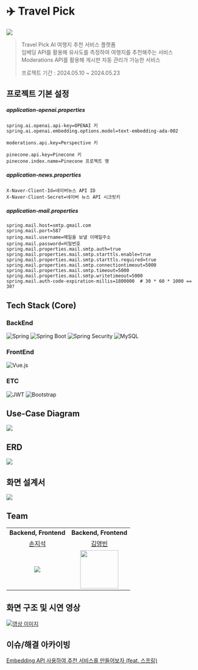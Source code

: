 # ✈️ Travel Pick

![](https://i.imgur.com/avPOQGh.png)

> Travel Pick AI 여행지 추천 서비스 플랫폼<br>
> 임베딩 API를 활용해 유사도를 측정하여 여행지를 추천해주는 서비스
> Moderations API를 활용해 게시판 자동 관리가 가능한 서비스
> 
> 프로젝트 기간 : 2024.05.10 ~ 2024.05.23

## 프로젝트 기본 설정

##### application-openai.properties
``` properties
spring.ai.openai.api-key=OPENAI 키
spring.ai.openai.embedding.options.model=text-embedding-ada-002  
  
moderations.api.key=Perspective 키  
  
pinecone.api.key=Pinecone 키  
pinecone.index.name=Pinecone 프로젝트 명
```

##### application-news.properties
```properties
X-Naver-Client-Id=네이버뉴스 API ID  
X-Naver-Client-Secret=네이버 뉴스 API 시크릿키
```

##### application-mail.properties
``` properties
spring.mail.host=smtp.gmail.com  
spring.mail.port=587  
spring.mail.username=메일을 보낼 이메일주소  
spring.mail.password=비밀번호 
spring.mail.properties.mail.smtp.auth=true  
spring.mail.properties.mail.smtp.starttls.enable=true  
spring.mail.properties.mail.smtp.starttls.required=true  
spring.mail.properties.mail.smtp.connectiontimeout=5000  
spring.mail.properties.mail.smtp.timeout=5000  
spring.mail.properties.mail.smtp.writetimeout=5000  
spring.mail.auth-code-expiration-millis=1800000  # 30 * 60 * 1000 == 30?
```

## Tech Stack (Core)
### BackEnd
  ![Spring](https://img.shields.io/badge/spring-%236DB33F.svg?style=for-the-badge&logo=spring&logoColor=white)
  ![Spring Boot](https://img.shields.io/badge/springboot-6DB33F?style=for-the-badge&logo=springboot&logoColor=white)
  ![Spring Security](https://img.shields.io/badge/Spring%20Security-6DB33F?style=for-the-badge&logo=Spring%20Security&logoColor=white)
  ![MySQL](https://img.shields.io/badge/mysql-4479A1.svg?style=for-the-badge&logo=mysql&logoColor=white)

### FrontEnd
![Vue.js](https://img.shields.io/badge/vuejs-%2335495e.svg?style=for-the-badge&logo=vuedotjs&logoColor=%234FC08D)

### ETC
![JWT](https://img.shields.io/badge/JWT-black?style=for-the-badge&logo=JSON%20web%20tokens)
![Bootstrap](https://img.shields.io/badge/bootstrap-%238511FA.svg?style=for-the-badge&logo=bootstrap&logoColor=white)


## Use-Case Diagram
![](https://i.imgur.com/Cd7cLUb.png)



## ERD
![](https://i.imgur.com/1snNTDb.png)


## 화면 설계서
![](https://i.imgur.com/ouOXTWh.png)


## Team

<table>
    <tr align="center">
        <td><B>Backend, Frontend</B></td>
        <td><B>Backend, Frontend</B></td>
    </tr>
    <tr align="center">
        <td><a href="https://github.com/sonjiseokk">손지석</a></td>
        <td><a href="https://github.com/YBK1">김영빈</a></td>
    </tr>
    <tr align="center">
        <td>
            <img src="https://github.com/hseong3243.png?size=100">
        </td>
        <td>
            <img src="https://avatars.githubusercontent.com/u/97382736?v=4" style="width:100px; height:100px;">
        </td>
    </tr>
</table>

## 화면 구조 및 시연 영상


[![영상 이미지](https://img.youtube.com/vi/aWIfDVpwkQo/0.jpg)](https://youtu.be/aWIfDVpwkQo)

## 이슈/해결 아카이빙
[Embedding API 사용하여 추천 서비스를 만들어보자 (feat. 스프링)](https://velog.io/@sonjiseokk/Embedding%EC%9D%84-%EC%82%AC%EC%9A%A9%ED%95%98%EC%97%AC-%EC%B6%94%EC%B2%9C-%EC%84%9C%EB%B9%84%EC%8A%A4%EB%A5%BC-%EB%A7%8C%EB%93%A4%EC%96%B4%EB%B3%B4%EC%9E%90)


